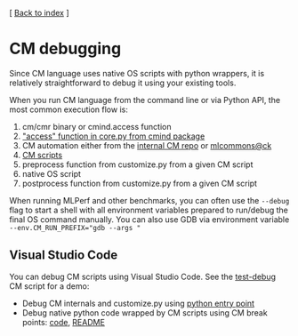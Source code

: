 [ [Back to index](README.md) ]

# CM debugging

Since CM language uses native OS scripts with python wrappers, it is relatively straightforward to debug it using your existing tools.

When you run CM language from the command line or via Python API, the most common execution flow is:

1. cm/cmr binary or cmind.access function
2. ["access" function in core.py from cmind package](../cm/cmind/core.py)
3. CM automation either from the [internal CM repo](../cm/cmind/repo/automation) 
   or [mlcommons@ck](../cm-mlops/automation)
4. [CM scripts](../cm-mlops/script)
5. preprocess function from customize.py from a given CM script 
6. native OS script
7. postprocess function from customize.py from a given CM script

When running MLPerf and other benchmarks, you can often use the `--debug` flag to 
start a shell with all environment variables prepared to run/debug the final OS command manually.
You can also use GDB via environment variable `--env.CM_RUN_PREFIX="gdb --args "`

## Visual Studio Code

You can debug CM scripts using Visual Studio Code. See the [test-debug](https://github.com/mlcommons/cm4mlops/tree/main/script/test-debug) CM script 
for a demo:

* Debug CM internals and customize.py using [python entry point](https://github.com/mlcommons/cm4mlops/blob/main/script/test-debug/_demo.py#L8)
* Debug native python code wrapped by CM scripts using CM break points: [code](https://github.com/mlcommons/cm4mlops/blob/main/script/test-debug/python/main.py#L18), 
  [README](https://github.com/mlcommons/cm4mlops/blob/main/script/test-debug/README-extra.md)

